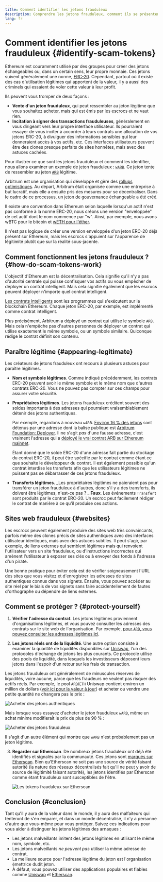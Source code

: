 ```yaml
---
title: Comment identifier les jetons frauduleux
description: Comprendre les jetons frauduleux, comment ils se présentent comme légitimes et comment les éviter.
lang: fr
---
```


# Comment identifier les jetons frauduleux {#identify-scam-tokens}

Ethereum est couramment utilisé par des groupes pour créer des jetons échangeables ou, dans un certain sens, leur propre monnaie. Ces jetons suivent généralement une norme, [ERC-20](/developers/docs/standards/tokens/erc-20/). Cependant, partout où il existe des cas d'utilisation légitimes qui apportent de la valeur, il y a aussi des criminels qui essaient de voler cette valeur à leur profit.

Ils peuvent vous tromper de deux façons :

- **Vente d'un jeton frauduleux**, qui peut ressembler au jeton légitime que vous souhaitez acheter, mais qui est émis par les escrocs et ne vaut rien.
- **Incitation à signer des transactions frauduleuses**, généralement en vous dirigeant vers leur propre interface utilisateur. Ils pourraient essayer de vous inciter à accorder à leurs contrats une allocation de vos jetons ERC-20, à divulguer des informations sensibles qui leur donneraient accès à vos actifs, etc. Ces interfaces utilisateurs peuvent être des clones presque parfaits de sites honnêtes, mais avec des astuces cachées.

Pour illustrer ce que sont les jetons frauduleux et comment les identifier, nous allons examiner un exemple de jeton frauduleux : [`wARB`](https://etherscan.io/token/0xb047c8032b99841713b8e3872f06cf32beb27b82). Ce jeton tente de ressembler au jeton [`ARB`](https://etherscan.io/address/0xb50721bcf8d664c30412cfbc6cf7a15145234ad1) légitime.

<ExpandableCard
title="Qu'est-ce que ARB?"
contentPreview=''>

Arbitrum est une organisation qui développe et gère des [rollups optimistiques](/developers/docs/scaling/optimistic-rollups/). Au départ, Arbitrum était organisée comme une entreprise à but lucratif, mais elle a ensuite pris des mesures pour se décentraliser. Dans le cadre de ce processus, un [jeton de gouvernance](/dao/#token-based-membership) échangeable a été créé.

</ExpandableCard>

<ExpandableCard
title="Pourquoi le token malveillant s'appelle-t-il wARB?"
contentPreview=''>

Il existe une convention dans Ethereum selon laquelle lorsqu'un actif n'est pas conforme à la norme ERC-20, nous créons une version "enveloppée" de cet actif dont le nom commence par "w". Ainsi, par exemple, nous avons wBTC pour le bitcoin et <a href="https://cointelegraph.com/news/what-is-wrapped-ethereum-weth-and-how-does-it-work">wETH pour l'éther</a>.

Il n'est pas logique de créer une version enveloppée d'un jeton ERC-20 déjà présent sur Ethereum, mais les escrocs s'appuient sur l'apparence de légitimité plutôt que sur la réalité sous-jacente.

</ExpandableCard>

## Comment fonctionnent les jetons frauduleux ? {#how-do-scam-tokens-work}

L'objectif d'Ethereum est la décentralisation. Cela signifie qu'il n'y a pas d'autorité centrale qui puisse confisquer vos actifs ou vous empêcher de déployer un contrat intelligent. Mais cela signifie également que les escrocs peuvent déployer n'importe quel contrat intelligent.

<ExpandableCard
title="Qu'est-ce qu'un contrat intelligent ?"
contentPreview=''>

[Les contrats intelligents](/developers/docs/smart-contracts/) sont les programmes qui s'exécutent sur la blockchain Ethereum. Chaque jeton ERC-20, par exemple, est implémenté comme contrat intelligent.

</ExpandableCard>

Plus précisément, Arbitrum a déployé un contrat qui utilise le symbole `ARB`. Mais cela n'empêche pas d'autres personnes de déployer un contrat qui utilise exactement le même symbole, ou un symbole similaire. Quiconque rédige le contrat définit son contenu.

## Paraître légitime {#appearing-legitimate}

Les créateurs de jetons frauduleux ont recours à plusieurs astuces pour paraître légitimes.

- **Nom et symbole légitimes**. Comme indiqué précédemment, les contrats ERC-20 peuvent avoir le même symbole et le même nom que d'autres contrats ERC-20. Vous ne pouvez pas compter sur ces champs pour assurer votre sécurité.

- **Propriétaires légitimes**. Les jetons frauduleux créditent souvent des soldes importants à des adresses qui pourraient vraisemblablement détenir des jetons authentiques.

  Par exemple, regardons à nouveau `wARB`. [Environ 16 % des jetons](https://etherscan.io/token/0xb047c8032b99841713b8e3872f06cf32beb27b82?a=0x1c8db745abe3c8162119b9ef2c13864cd1fdd72f) sont détenus par une adresse dont la balise publique est [Arbitrum Foundation: Deployer](https://etherscan.io/address/0x1c8db745abe3c8162119b9ef2c13864cd1fdd72f). Il ne s'agit _pas_ d'une fausse adresse, c'est vraiment l'adresse qui a [déployé le vrai contrat ARB sur Ethereum mainnet](https://etherscan.io/tx/0x242b50ab4fe9896cb0439cfe6e2321d23feede7eeceb31aa2dbb46fc06ed2670).

  Étant donné que le solde ERC-20 d'une adresse fait partie du stockage du contrat ERC-20, il peut être spécifié par le contrat comme étant ce que souhaite le développeur du contrat. Il est également possible qu'un contrat interdise les transferts afin que les utilisateurs légitimes ne puissent pas se débarrasser de ces jetons frauduleux.

- **Transferts légitimes**. _Les propriétaires légitimes ne paieraient pas pour transférer un jeton frauduleux à d'autres, donc s'il y a des transferts, ils doivent être légitimes, n'est-ce pas ? _ **Faux**. Les événements `Transfert` sont produits par le contrat ERC-20. Un escroc peut facilement rédiger le contrat de manière à ce qu'il produise ces actions.

## Sites web frauduleux {#websites}

Les escrocs peuvent également produire des sites web très convaincants, parfois même des clones précis de sites authentiques avec des interfaces utilisateur identiques, mais avec des astuces subtiles. Il peut s'agir, par exemple, de liens externes qui semblent légitimes mais qui renvoient l'utilisateur vers un site frauduleux, ou d'instructions incorrectes qui amènent l'utilisateur à exposer ses clés ou à envoyer des fonds à l'adresse d'un pirate.

Une bonne pratique pour éviter cela est de vérifier soigneusement l'URL des sites que vous visitez et d'enregistrer les adresses de sites authentiques connus dans vos signets. Ensuite, vous pouvez accéder au site réel par le biais de vos signets sans faire accidentellement de fautes d'orthographe ou dépendre de liens externes.

## Comment se protéger ? {#protect-yourself}

1. **Vérifier l'adresse du contrat**. Les jetons légitimes proviennent d'organisations légitimes, et vous pouvez consulter les adresses des contrats sur le site web de l'organisation. Par exemple, [pour `ARB`, vous pouvez consulter les adresses légitimes ici](https://docs.arbitrum.foundation/deployment-addresses#token).

2. **Les jetons réels ont de la liquidité**. Une autre option consiste à examiner la quantité de liquidités disponibles sur [Uniswap](https://uniswap.org/), l'un des protocoles d'échange de jetons les plus courants. Ce protocole utilise des pools de liquidité, dans lesquels les investisseurs déposent leurs jetons dans l'espoir d'un retour sur les frais de transaction.

Les jetons frauduleux ont généralement de minuscules réserves de liquidités, voire aucune, parce que les fraudeurs ne veulent pas risquer des actifs réels. Par exemple, le pool `ARB`/`ETH` Uniswap contient environ un million de dollars ([voir ici pour la valeur à jour](https://info.uniswap.org/#/pools/0x755e5a186f0469583bd2e80d1216e02ab88ec6ca)) et acheter ou vendre une petite quantité ne changera pas le prix :

![Acheter des jetons authentiques](./uniswap-real.png)

Mais lorsque vous essayez d'acheter le jeton frauduleux `wARB`, même un achat minime modifierait le prix de plus de 90 % :

![Acheter des jetons frauduleux](./uniswap-scam.png)

Il s'agit d'un autre élément qui montre que `wARB` n'est probablement pas un jeton légitime.

3. **Regarder sur Etherscan**. De nombreux jetons frauduleux ont déjà été identifiés et signalés par la communauté. Ces jetons sont [marqués sur Etherscan](https://info.etherscan.com/etherscan-token-reputation/). Bien qu'Etherscan ne soit pas une source de vérité faisant autorité (la nature des réseaux décentralisés fait qu'il ne peut y avoir de source de légitimité faisant autorité), les jetons identifiés par Etherscan comme étant frauduleux sont susceptibles de l'être.

   ![Les tokens frauduleux sur Etherscan](./etherscan-scam.png)

## Conclusion {#conclusion}

Tant qu'il y aura de la valeur dans le monde, il y aura des malfaiteurs qui tenteront de s'en emparer, et dans un monde décentralisé, il n'y a personne d'autre que vous-même pour vous protéger. Suivez ces indications pour vous aider à distinguer les jetons légitimes des arnaques :

- Les jetons malveillants imitent des jetons légitimes en utilisant le même nom, symbole, etc.
- Les jetons malveillants _ne peuvent pas_ utiliser la même adresse de contrat.
- La meilleure source pour l'adresse légitime du jeton est l'organisation émettrice dudit jeton.
- À défaut, vous pouvez utiliser des applications populaires et fiables comme [Uniswap](https://app.uniswap.org/#/swap) et [Etherscan](https://etherscan.io/).
